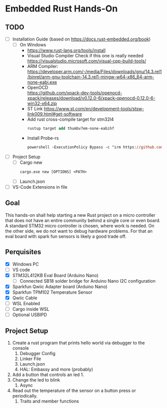 # Embedded Rust Hands-On

## TODO

- [ ] Installation Guide (based on <https://docs.rust-embedded.org/book>)
  - [ ] On Windows
    - <https://www.rust-lang.org/tools/install>
    - Visual Studio Compiler
      Check if this one is really needed    
      <https://visualstudio.microsoft.com/visual-cpp-build-tools/>
    - ARM Compiler:  
      <https://developer.arm.com/-/media/Files/downloads/gnu/14.3.rel1/binrel/arm-gnu-toolchain-14.3.rel1-mingw-w64-x86_64-arm-none-eabi.exe>
    - OpenOCD  
      <https://github.com/xpack-dev-tools/openocd-xpack/releases/download/v0.12.0-6/xpack-openocd-0.12.0-6-win32-x64.zip> 
    - ST Link
      <https://www.st.com/en/development-tools/stsw-link009.html#get-software>  
    - Add rust cross-compile target for stm32l4  
      ```ps
      rustup target add thumbv7em-none-eabihf
      ``` 
    - Install Probe-rs  
      ```ps
      powershell -ExecutionPolicy Bypass -c "irm https://github.com/probe-rs/probe-rs/releases/latest/download/probe-rs-tools-installer.ps1 | iex"
      ``` 
- [ ] Project Setup
  - [ ] Cargo new  
    ```ps
    cargo.exe new [OPTIONS] <PATH>
    ```
  - [ ] Launch.json
- [ ] VS-Code Extensions in file 

## Goal

This hands-on shall help starting a new Rust project on a micro controller that does not have an entire community behind a single core or even board.
A standard STM32 micro controller is chosen, where work is needed.
On the other side, we do not want to debug hardware problems.
For that an eval board with spark fun sensors is likely a good trade off.

## Perquisites

- [x] Windows PC
- [ ] VS code
- [x] STM32L412KB Eval Board (Arduino Nano)
  - [ ] Connected SB18 solder bridge for Arduino Nano I2C configuration
- [x] Sparkfun Qwiic Adapter board (Arduino Nano)
- [x] Sparkfun TPM102 Temperature Sensor
- [x] Qwiic Cable
- [ ] WSL Enabled
- [ ] Cargo inside WSL
- [ ] Optional USBIPD

## Project Setup

1. Create a rust program that prints hello world via debugger to the console
   1. Debugger Config
   2. Linker File
   3. Launch.json
   4. HAL: Embassy and more (probably)
2. Add a button that controls an led
   1. 
3. Change the led to blink
   1. Async
4. Read out the temperature of the sensor on a button press or periodically.
   1. Traits and member functions